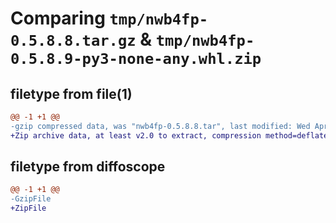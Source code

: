 # Comparing `tmp/nwb4fp-0.5.8.8.tar.gz` & `tmp/nwb4fp-0.5.8.9-py3-none-any.whl.zip`

## filetype from file(1)

```diff
@@ -1 +1 @@
-gzip compressed data, was "nwb4fp-0.5.8.8.tar", last modified: Wed Apr  3 10:49:24 2024, max compression
+Zip archive data, at least v2.0 to extract, compression method=deflate
```

## filetype from diffoscope

```diff
@@ -1 +1 @@
-GzipFile
+ZipFile
```

